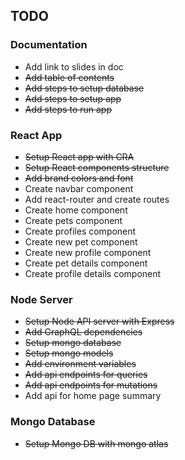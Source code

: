 ## TODO

### Documentation
- Add link to slides in doc
- ~~Add table of contents~~
- ~~Add steps to setup database~~
- ~~Add steps to setup app~~
- ~~Add steps to run app~~

### React App
- ~~Setup React app with CRA~~
- ~~Setup React components structure~~
- ~~Add brand colors and font~~
- Create navbar component
- Add react-router and create routes
- Create home component
- Create pets component
- Create profiles component
- Create new pet component
- Create new profile component
- Create pet details component
- Create profile details component

### Node Server
- ~~Setup Node API server with Express~~
- ~~Add GraphQL dependencies~~
- ~~Setup mongo database~~
- ~~Setup mongo models~~ 
- ~~Add environment variables~~
- ~~Add api endpoints for queries~~
- ~~Add api endpoints for mutations~~
- Add api for home page summary

### Mongo Database
- ~~Setup Mongo DB with mongo atlas~~